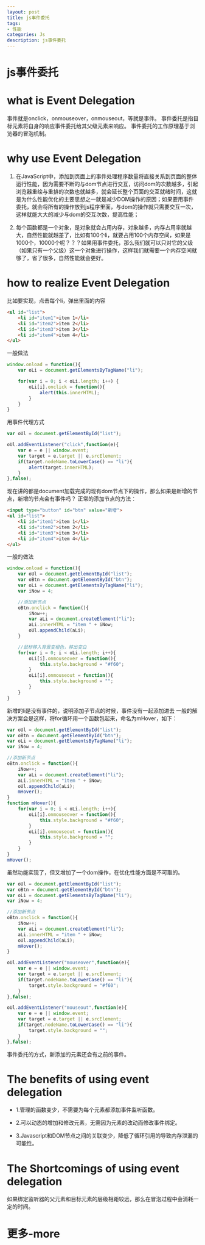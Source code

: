 ```yaml
---
layout: post
title: js事件委托
tags:
- 性能
categories: Js
description: js事件委托
---
```


# js事件委托

# what is Event Delegation
事件就是onclick，onmouseover，onmouseout，等就是事件。
事件委托是指目标元素将自身的响应事件委托给其父级元素来响应。
事件委托的工作原理基于浏览器的冒泡机制。

# why use Event Delegation
1. 在JavaScript中，添加到页面上的事件处理程序数量将直接关系到页面的整体运行性能，因为需要不断的与dom节点进行交互，访问dom的次数越多，引起浏览器重绘与重排的次数也就越多，就会延长整个页面的交互就绪时间，这就是为什么性能优化的主要思想之一就是减少DOM操作的原因；如果要用事件委托，就会将所有的操作放到js程序里面，与dom的操作就只需要交互一次，这样就能大大的减少与dom的交互次数，提高性能；

2. 每个函数都是一个对象，是对象就会占用内存，对象越多，内存占用率就越大，自然性能就越差了，比如有100个li，就要占用100个内存空间，如果是1000个，10000个呢？？？如果用事件委托，那么我们就可以只对它的父级（如果只有一个父级）这一个对象进行操作，这样我们就需要一个内存空间就够了，省了很多，自然性能就会更好。

# how to realize Event Delegation
比如要实现，点击每个li，弹出里面的内容
```html
<ul id="list">
	<li id="item1">item 1</li>
	<li id="item2">item 2</li>
	<li id="item3">item 3</li>
	<li id="item4">item 4</li>
</ul>
```

一般做法
```js
window.onload = function(){
	var oLi = document.getElementsByTagName("li");

	for(var i = 0; i < oLi.length; i++) {
		oLi[i].onclick = function(){
			alert(this.innerHTML);
		}
	}
}
```
用事件代理方式
```js
var oUl = document.getElementById("list");

oUl.addEventListener("click",function(e){
    var e = e || window.event;
    var target = e.target || e.srcElement;
    if(target.nodeName.toLowerCase() == "li"){
        alert(target.innerHTML);
    }
},false);
```
现在讲的都是document加载完成的现有dom节点下的操作，那么如果是新增的节点，新增的节点会有事件吗？
正常的添加节点的方法：
```html
<input type="button" id="btn" value="新增">
<ul id="list">
	<li id="item1">item 1</li>
	<li id="item2">item 2</li>
	<li id="item3">item 3</li>
	<li id="item4">item 4</li>
</ul>
```
一般的做法
```js
window.onload = function(){
	var oUl = document.getElementById("list");
	var oBtn = document.getElementById("btn");
	var oLi = document.getElementsByTagName("li");
	var iNow = 4;

	//添加新节点
	oBtn.onclick = function(){
		iNow++;
		var aLi = document.createElement("li");
		aLi.innerHTML = "item " + iNow;
		oUl.appendChild(aLi);
	}

	//鼠标移入背景变橙色，移出变白
	for(var i = 0; i < oLi.length; i++){
		oLi[i].onmouseover = function(){
			this.style.background = "#f60";
		}
		oLi[i].onmouseout = function(){
			this.style.background = "";
		}
	}
}   
```
新增的li是没有事件的，说明添加子节点的时候，事件没有一起添加进去
一般的解决方案会是这样，将for循环用一个函数包起来，命名为mHover，如下：
```js
var oUl = document.getElementById("list");
var oBtn = document.getElementById("btn");
var oLi = document.getElementsByTagName("li");
var iNow = 4;

//添加新节点
oBtn.onclick = function(){
    iNow++;
    var aLi = document.createElement("li");
    aLi.innerHTML = "item " + iNow;
    oUl.appendChild(aLi);
    mHover();
}
function mHover(){
    for(var i = 0; i < oLi.length; i++){
        oLi[i].onmouseover = function(){
            this.style.background = "#f60";
        }
        oLi[i].onmouseout = function(){
            this.style.background = "";
        }
    }
}
mHover();
```
虽然功能实现了，但又增加了一个dom操作，在优化性能方面是不可取的。

```js
var oUl = document.getElementById("list");
var oBtn = document.getElementById("btn");
var oLi = document.getElementsByTagName("li");
var iNow = 4;

//添加新节点
oBtn.onclick = function(){
    iNow++;
    var aLi = document.createElement("li");
    aLi.innerHTML = "item " + iNow;
    oUl.appendChild(aLi);
    mHover();
}

oUl.addEventListener("mouseover",function(e){
    var e = e || window.event;
    var target = e.target || e.srcElement;
    if(target.nodeName.toLowerCase() == "li"){
        target.style.background = "#f60";
    }
},false);

oUl.addEventListener("mouseout",function(e){
    var e = e || window.event;
    var target = e.target || e.srcElement;
    if(target.nodeName.toLowerCase() == "li"){
        target.style.background = "";
    }
},false);
```
事件委托的方式，新添加的元素还会有之前的事件。

# The benefits of using event delegation
- 1.管理的函数变少，不需要为每个元素都添加事件监听函数。

- 2.可以动态的增加和修改元素，无需因为元素的改动而修改事件绑定。

- 3.Javascript和DOM节点之间的关联变少，降低了循环引用的导致内存泄漏的可能性。

# The Shortcomings of using event delegation
如果绑定监听器的父元素和目标元素的层级相距较远，那么在冒泡过程中会消耗一定的时间。

# 更多-more












































